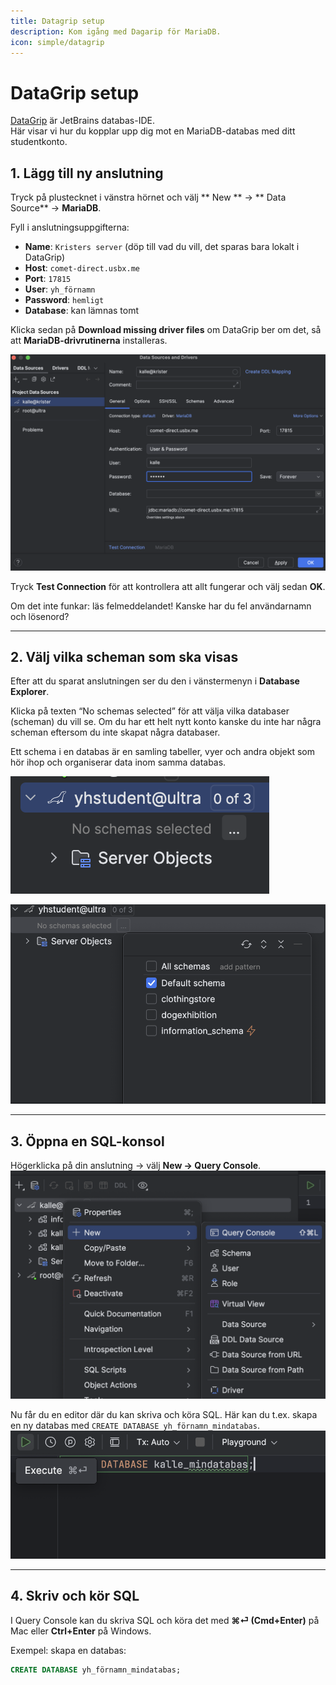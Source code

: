 ```yaml
---
title: Datagrip setup
description: Kom igång med Dagarip för MariaDB.
icon: simple/datagrip
---
```


# DataGrip setup

[DataGrip](https://www.jetbrains.com/) är JetBrains databas-IDE.  
Här visar vi hur du kopplar upp dig mot en MariaDB-databas med ditt studentkonto.

## 1. Lägg till ny anslutning

Tryck på plustecknet i vänstra hörnet och välj ** New ** → ** Data Source** → **MariaDB**.  

Fyll i anslutningsuppgifterna:

- **Name**: `Kristers server` (döp till vad du vill, det sparas bara lokalt i DataGrip)
- **Host**: `comet-direct.usbx.me`
- **Port**: `17815`
- **User**: `yh_förnamn`
- **Password**: `hemligt`
- **Database**: kan lämnas tomt

Klicka sedan på **Download missing driver files** om DataGrip ber om det, så att **MariaDB-drivrutinerna** installeras.

![Ny anslutning](img/01.png)

Tryck **Test Connection** för att kontrollera att allt fungerar och välj sedan **OK**.

Om det inte funkar: läs felmeddelandet! Kanske har du fel användarnamn och lösenord?

---

## 2. Välj vilka scheman som ska visas

Efter att du sparat anslutningen ser du den i vänstermenyn i **Database Explorer**.

Klicka på texten “No schemas selected” för att välja vilka databaser (scheman) du vill se. Om du har ett helt nytt konto kanske du inte har några scheman eftersom du inte skapat några databaser.

Ett schema i en databas är en samling tabeller, vyer och andra objekt som hör ihop och organiserar data inom samma databas.

![Välj schema](img/02.png)

![Markera schema](img/03.png)

---

## 3. Öppna en SQL-konsol

Högerklicka på din anslutning → välj **New → Query Console**.  
![Ny Query Console](img/04.png)

Nu får du en editor där du kan skriva och köra SQL. Här kan du t.ex. skapa en ny databas med `CREATE DATABASE yh_förnamn_mindatabas`.
![Skriv query](img/05.png)


---

## 4. Skriv och kör SQL

I Query Console kan du skriva SQL och köra det med **⌘⏎ (Cmd+Enter)** på Mac eller **Ctrl+Enter** på Windows.

Exempel: skapa en databas:

```sql
CREATE DATABASE yh_förnamn_mindatabas;
```
